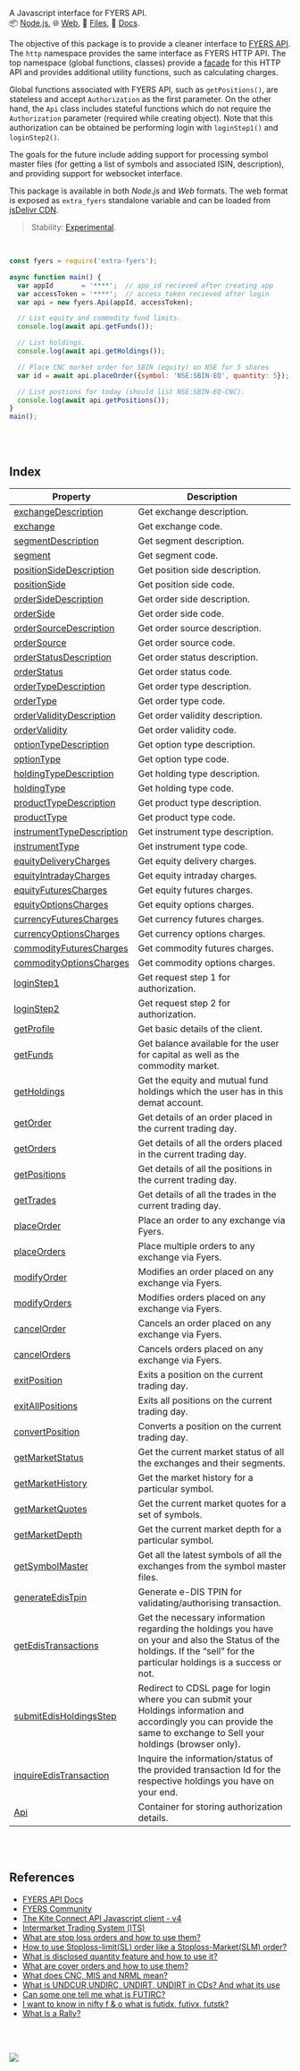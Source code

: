 A Javascript interface for FYERS API.<br>
📦 [Node.js](https://www.npmjs.com/package/extra-fyers),
🌐 [Web](https://www.npmjs.com/package/extra-fyers.web),
📜 [Files](https://unpkg.com/extra-fyers/),
📰 [Docs](https://nodef.github.io/extra-fyers/).

The objective of this package is to provide a cleaner interface to [FYERS API].
The `http` namespace provides the same interface as FYERS HTTP API. The top
namespace (global functions, classes) provide a [facade] for this HTTP API
and provides additional utility functions, such as calculating charges.

Global functions associated with FYERS API, such as `getPositions()`, are
stateless and accept `Authorization` as the first parameter. On the other
hand, the `Api` class includes stateful functions which do not require
the `Authorization` parameter (required while creating object). Note that
this authorization can be obtained be performing login with `loginStep1()`
and `loginStep2()`.

The goals for the future include adding support for processing symbol master
files (for getting a list of symbols and associated ISIN, description), and
providing support for websocket interface.

This package is available in both *Node.js* and *Web* formats. The web format
is exposed as `extra_fyers` standalone variable and can be loaded from
[jsDelivr CDN].

> Stability: [Experimental](https://www.youtube.com/watch?v=L1j93RnIxEo).

[FYERS API]: https://myapi.fyers.in/docs/
[facade]: https://en.wikipedia.org/wiki/Facade_pattern
[jsDelivr CDN]: https://cdn.jsdelivr.net/npm/extra-fyers.web/index.js

<br>

```javascript
const fyers = require('extra-fyers');

async function main() {
  var appId       = '****';  // app_id recieved after creating app
  var accessToken = '****';  // access_token recieved after login
  var api = new fyers.Api(appId, accessToken);

  // List equity and commodity fund limits.
  console.log(await api.getFunds());

  // List holdings.
  console.log(await api.getHoldings());

  // Place CNC market order for SBIN (equity) on NSE for 5 shares
  var id = await api.placeOrder({symbol: 'NSE:SBIN-EQ', quantity: 5});

  // List postions for today (should list NSE:SBIN-EQ-CNC).
  console.log(await api.getPositions());
}
main();
```

<br>
<br>


## Index

| Property | Description |
|  ----  |  ----  |
| [exchangeDescription] | Get exchange description. |
| [exchange] | Get exchange code. |
| [segmentDescription] | Get segment description. |
| [segment] | Get segment code. |
| [positionSideDescription] | Get position side description. |
| [positionSide] | Get position side code. |
| [orderSideDescription] | Get order side description. |
| [orderSide] | Get order side code. |
| [orderSourceDescription] | Get order source description. |
| [orderSource] | Get order source code. |
| [orderStatusDescription] | Get order status description. |
| [orderStatus] | Get order status code. |
| [orderTypeDescription] | Get order type description. |
| [orderType] | Get order type code. |
| [orderValidityDescription] | Get order validity description. |
| [orderValidity] | Get order validity code. |
| [optionTypeDescription] | Get option type description. |
| [optionType] | Get option type code. |
| [holdingTypeDescription] | Get holding type description. |
| [holdingType] | Get holding type code. |
| [productTypeDescription] | Get product type description. |
| [productType] | Get product type code. |
| [instrumentTypeDescription] | Get instrument type description. |
| [instrumentType] | Get instrument type code. |
| [equityDeliveryCharges] | Get equity delivery charges. |
| [equityIntradayCharges] | Get equity intraday charges. |
| [equityFuturesCharges] | Get equity futures charges. |
| [equityOptionsCharges] | Get equity options charges. |
| [currencyFuturesCharges] | Get currency futures charges. |
| [currencyOptionsCharges] | Get currency options charges. |
| [commodityFuturesCharges] | Get commodity futures charges. |
| [commodityOptionsCharges] | Get commodity options charges. |
| [loginStep1] | Get request step 1 for authorization. |
| [loginStep2] | Get request step 2 for authorization. |
| [getProfile] | Get basic details of the client. |
| [getFunds] | Get balance available for the user for capital as well as the commodity market. |
| [getHoldings] | Get the equity and mutual fund holdings which the user has in this demat account. |
| [getOrder] | Get details of an order placed in the current trading day. |
| [getOrders] | Get details of all the orders placed in the current trading day. |
| [getPositions] | Get details of all the positions in the current trading day. |
| [getTrades] | Get details of all the trades in the current trading day. |
| [placeOrder] | Place an order to any exchange via Fyers. |
| [placeOrders] | Place multiple orders to any exchange via Fyers. |
| [modifyOrder] | Modifies an order placed on any exchange via Fyers. |
| [modifyOrders] | Modifies orders placed on any exchange via Fyers. |
| [cancelOrder] | Cancels an order placed on any exchange via Fyers. |
| [cancelOrders] | Cancels orders placed on any exchange via Fyers. |
| [exitPosition] | Exits a position on the current trading day. |
| [exitAllPositions] | Exits all positions on the current trading day. |
| [convertPosition] | Converts a position on the current trading day. |
| [getMarketStatus] | Get the current market status of all the exchanges and their segments. |
| [getMarketHistory] | Get the market history for a particular symbol. |
| [getMarketQuotes] | Get the current market quotes for a set of symbols. |
| [getMarketDepth] | Get the current market depth for a particular symbol. |
| [getSymbolMaster] | Get all the latest symbols of all the exchanges from the symbol master files. |
| [generateEdisTpin] | Generate e-DIS TPIN for validating/authorising transaction. |
| [getEdisTransactions] | Get the necessary information regarding the holdings you have on your and also the Status of the holdings. If the “sell” for the particular holdings is a success or not. |
| [submitEdisHoldingsStep] | Redirect to CDSL page for login where you can submit your Holdings information and accordingly you can provide the same to exchange to Sell your holdings (browser only). |
| [inquireEdisTransaction] | Inquire the information/status of the provided transaction Id for the respective holdings you have on your end. |
| [Api] | Container for storing authorization details. |

<br>
<br>


## References

- [FYERS API Docs](https://myapi.fyers.in/docs/)
- [FYERS Community](https://community.fyers.in/)
- [The Kite Connect API Javascript client - v4](https://kite.trade/docs/kiteconnectjs/v3/index.html)
- [Intermarket Trading System (ITS)](https://www.investopedia.com/terms/i/intermarket-trading-system.asp)
- [What are stop loss orders and how to use them?](https://support.zerodha.com/category/trading-and-markets/margin-leverage-and-product-and-order-types/articles/what-are-stop-loss-orders-and-how-to-use-them)
- [How to use Stoploss-limit(SL) order like a Stoploss-Market(SLM) order?](https://support.zerodha.com/category/trading-and-markets/margin-leverage-and-product-and-order-types/articles/how-to-use-sl-l-order-like-a-sl-m-order)
- [What is disclosed quantity feature and how to use it?](https://support.zerodha.com/category/trading-and-markets/kite-web-and-mobile/articles/what-is-disclosed-quantity-feature-and-how-to-use-it)
- [What are cover orders and how to use them?](https://support.zerodha.com/category/trading-and-markets/product-and-order-types/order/articles/what-are-cover-orders-and-how-to-use-them)
- [What does CNC, MIS and NRML mean?](https://support.zerodha.com/category/trading-and-markets/margin-leverage-and-product-and-order-types/articles/what-does-cnc-mis-and-nrml-mean)
- [What is UNDCUR,UNDIRC, UNDIRT, UNDIRT in CDs? And what its use](https://tradingqna.com/t/what-is-undcur-undirc-undirt-undirt-in-cds-and-what-its-use/756)
- [Can some one tell me what is FUTIRC?](https://tradingqna.com/t/can-some-one-tell-me-what-is-futirc/34069)
- [I want to know in nifty f & o what is futidx, futivx, futstk?](https://tradingqna.com/t/i-want-to-know-in-nifty-f-o-what-is-futidx-futivx-futstk/2367)
- [What Is a Rally?](https://www.investopedia.com/terms/r/rally.asp)

<br>
<br>

[![](https://img.youtube.com/vi/AGCC-_Cuhhw/maxresdefault.jpg)](https://www.youtube.com/watch?v=AGCC-_Cuhhw)

[exchangeDescription]: https://nodef.github.io/extra-fyers/modules.html#exchangeDescription
[exchange]: https://nodef.github.io/extra-fyers/modules.html#exchange
[segmentDescription]: https://nodef.github.io/extra-fyers/modules.html#segmentDescription
[segment]: https://nodef.github.io/extra-fyers/modules.html#segment
[positionSideDescription]: https://nodef.github.io/extra-fyers/modules.html#positionSideDescription
[positionSide]: https://nodef.github.io/extra-fyers/modules.html#positionSide
[orderSideDescription]: https://nodef.github.io/extra-fyers/modules.html#orderSideDescription
[orderSide]: https://nodef.github.io/extra-fyers/modules.html#orderSide
[orderSourceDescription]: https://nodef.github.io/extra-fyers/modules.html#orderSourceDescription
[orderSource]: https://nodef.github.io/extra-fyers/modules.html#orderSource
[orderStatusDescription]: https://nodef.github.io/extra-fyers/modules.html#orderStatusDescription
[orderStatus]: https://nodef.github.io/extra-fyers/modules.html#orderStatus
[orderTypeDescription]: https://nodef.github.io/extra-fyers/modules.html#orderTypeDescription
[orderType]: https://nodef.github.io/extra-fyers/modules.html#orderType
[orderValidityDescription]: https://nodef.github.io/extra-fyers/modules.html#orderValidityDescription
[orderValidity]: https://nodef.github.io/extra-fyers/modules.html#orderValidity
[optionTypeDescription]: https://nodef.github.io/extra-fyers/modules.html#optionTypeDescription
[optionType]: https://nodef.github.io/extra-fyers/modules.html#optionType
[holdingTypeDescription]: https://nodef.github.io/extra-fyers/modules.html#holdingTypeDescription
[holdingType]: https://nodef.github.io/extra-fyers/modules.html#holdingType
[productTypeDescription]: https://nodef.github.io/extra-fyers/modules.html#productTypeDescription
[productType]: https://nodef.github.io/extra-fyers/modules.html#productType
[instrumentTypeDescription]: https://nodef.github.io/extra-fyers/modules.html#instrumentTypeDescription
[instrumentType]: https://nodef.github.io/extra-fyers/modules.html#instrumentType
[equityDeliveryCharges]: https://nodef.github.io/extra-fyers/modules.html#equityDeliveryCharges
[equityIntradayCharges]: https://nodef.github.io/extra-fyers/modules.html#equityIntradayCharges
[equityFuturesCharges]: https://nodef.github.io/extra-fyers/modules.html#equityFuturesCharges
[equityOptionsCharges]: https://nodef.github.io/extra-fyers/modules.html#equityOptionsCharges
[currencyFuturesCharges]: https://nodef.github.io/extra-fyers/modules.html#currencyFuturesCharges
[currencyOptionsCharges]: https://nodef.github.io/extra-fyers/modules.html#currencyOptionsCharges
[commodityFuturesCharges]: https://nodef.github.io/extra-fyers/modules.html#commodityFuturesCharges
[commodityOptionsCharges]: https://nodef.github.io/extra-fyers/modules.html#commodityOptionsCharges
[loginStep1]: https://nodef.github.io/extra-fyers/modules.html#loginStep1
[loginStep2]: https://nodef.github.io/extra-fyers/modules.html#loginStep2
[getProfile]: https://nodef.github.io/extra-fyers/modules.html#getProfile
[getFunds]: https://nodef.github.io/extra-fyers/modules.html#getFunds
[getHoldings]: https://nodef.github.io/extra-fyers/modules.html#getHoldings
[getOrder]: https://nodef.github.io/extra-fyers/modules.html#getOrder
[getOrders]: https://nodef.github.io/extra-fyers/modules.html#getOrders
[getPositions]: https://nodef.github.io/extra-fyers/modules.html#getPositions
[getTrades]: https://nodef.github.io/extra-fyers/modules.html#getTrades
[placeOrder]: https://nodef.github.io/extra-fyers/modules.html#placeOrder
[placeOrders]: https://nodef.github.io/extra-fyers/modules.html#placeOrders
[modifyOrder]: https://nodef.github.io/extra-fyers/modules.html#modifyOrder
[modifyOrders]: https://nodef.github.io/extra-fyers/modules.html#modifyOrders
[cancelOrder]: https://nodef.github.io/extra-fyers/modules.html#cancelOrder
[cancelOrders]: https://nodef.github.io/extra-fyers/modules.html#cancelOrders
[exitPosition]: https://nodef.github.io/extra-fyers/modules.html#exitPosition
[exitAllPositions]: https://nodef.github.io/extra-fyers/modules.html#exitAllPositions
[convertPosition]: https://nodef.github.io/extra-fyers/modules.html#convertPosition
[getMarketStatus]: https://nodef.github.io/extra-fyers/modules.html#getMarketStatus
[getMarketHistory]: https://nodef.github.io/extra-fyers/modules.html#getMarketHistory
[getMarketQuotes]: https://nodef.github.io/extra-fyers/modules.html#getMarketQuotes
[getMarketDepth]: https://nodef.github.io/extra-fyers/modules.html#getMarketDepth
[getSymbolMaster]: https://nodef.github.io/extra-fyers/modules.html#getSymbolMaster
[generateEdisTpin]: https://nodef.github.io/extra-fyers/modules.html#generateEdisTpin
[getEdisTransactions]: https://nodef.github.io/extra-fyers/modules.html#getEdisTransactions
[submitEdisHoldingsStep]: https://nodef.github.io/extra-fyers/modules.html#submitEdisHoldingsStep
[inquireEdisTransaction]: https://nodef.github.io/extra-fyers/modules.html#inquireEdisTransaction
[Api]: https://nodef.github.io/extra-fyers/modules.html#Api
